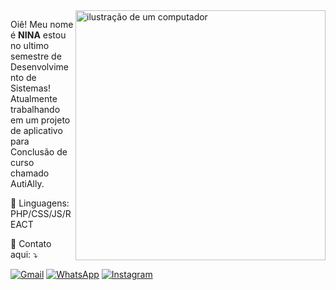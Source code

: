 <img src="https://raw.githubusercontent.com/MicaelliMedeiros/micaellimedeiros/master/image/computer-illustration.png" alt="ilustração de um computador" min-width="400px" max-width="400px" width="400px" align="right">

<p align="left"> 
  Oiê! Meu nome é <strong>NINA</strong> estou no ultimo semestre de Desenvolvimento de Sistemas! 
  Atualmente trabalhando em um projeto de aplicativo para Conclusão de curso chamado AutiAlly.
</p>

<p align="left">
  🦄 Linguagens: PHP/CSS/JS/REACT
</p>

<p align="left">
  💌 Contato aqui: ⤵️
</p>

<p align="left">
  <a href="#" title="Gmail">
  <img src="https://img.shields.io/badge/-Gmail-FF0000?style=flat-square&labelColor=FF0000&logo=gmail&logoColor=white&link=https://is.gd/hikGIk" alt="Gmail"/></a>
  <a href="#" title="WhatsApp">
  <img src="https://img.shields.io/badge/-WhatsApp-25d366?style=flat-square&labelColor=25d366&logo=whatsapp&logoColor=white&link=https://is.gd/kBaeSv" alt="WhatsApp"/></a>
  <a href="#" title="Instagram">
  <img src="https://img.shields.io/badge/-Instagram-DF0174?style=flat-square&labelColor=DF0174&logo=instagram&logoColor=white&link=https://www.instagram.com/ni_nna?igsh=MXBxc21kYmY1bHh1eg==" alt="Instagram"/></a>
</p>
